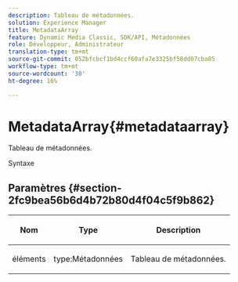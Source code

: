 ```yaml
---
description: Tableau de métadonnées.
solution: Experience Manager
title: MetadataArray
feature: Dynamic Media Classic, SDK/API, Métadonnées
role: Développeur, Administrateur
translation-type: tm+mt
source-git-commit: 052bfcbcf1bd4ccf60afa7e3325bf58dd07cba85
workflow-type: tm+mt
source-wordcount: '30'
ht-degree: 16%

---
```



# MetadataArray{#metadataarray}

Tableau de métadonnées.

Syntaxe

## Paramètres {#section-2fc9bea56b6d4b72b80d4f04c5f9b862}

<table id="table_04100BB8ABD84EF68B0A7CE3AD946414"> 
 <thead> 
  <tr> 
   <th colname="col1" class="entry"> <p>Nom </p> </th> 
   <th colname="col2" class="entry"> <p>Type </p> </th> 
   <th colname="col3" class="entry"> <p>Description </p> </th> 
  </tr> 
 </thead>
 <tbody> 
  <tr> 
   <td colname="col1"> <p><span class="codeph"> <span class="varname"> éléments</span> </span> </p> </td> 
   <td colname="col2"> <p><span class="codeph"> type:Métadonnées</span> </p> </td> 
   <td colname="col3"> <p>Tableau de métadonnées. </p> </td> 
  </tr> 
 </tbody> 
</table>

